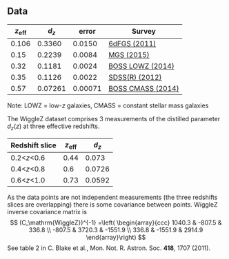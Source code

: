 ## Data
| $z_\mathrm{eff}$ | $d_z$   | error  | Survey                 |
|------------------|---------|--------|------------------------|
| 0.106            | 0.3360  | 0.0150 | [6dFGS (2011)][1]      |
| 0.15             | 0.2239  | 0.0084 | [MGS (2015)][2]        |
| 0.32             | 0.1181  | 0.0024 | [BOSS LOWZ (2014)][3]  |
| 0.35             | 0.1126  | 0.0022 | [SDSS(R) (2012)][4]    |
| 0.57             | 0.07261 | 0.00071| [BOSS CMASS (2014)][3] |

Note: LOWZ = low-$z$ galaxies, CMASS = constant stellar mass  galaxies

The WiggleZ dataset comprises 3 measurements of the distilled parameter $d_z(z)$ at three
effective redshifts.

|Redshift slice | $z_\mathrm{eff}$ | $d_z$|
|---------------|------------------|------|
|0.2<$z$<0.6    |             0.44 |0.073 |
|0.4<$z$<0.8    |             0.6  |0.0726|
|0.6<$z$<1.0    |             0.73 |0.0592|

As the data points are not independent measurements (the three redshifts slices are overlapping)
there is some covariance between points.
WiggleZ inverse covariance matrix is
$$
(C_\mathrm{WiggleZ})^{-1}
=\left(
\begin{array}{ccc}
 1040.3 & -807.5  &  336.8 \\
 -807.5  &  3720.3 & -1551.9 \\
  336.8  & -1551.9 &  2914.9
  \end{array}\right)
$$
See table 2 in C. Blake et al., Mon. Not. R. Astron. Soc. __418__, 1707 (2011).

[1]: https://arxiv.org/abs/1106.3366 "6dF Galaxy Survey"
[2]: https://arxiv.org/abs/1409.3242 "Main Galaxy Sample"
[3]: https://arxiv.org/abs/1312.4877 "BOSS LOWZ and CMASS (DR10+DR11)"
[4]: https://arxiv.org/abs/1202.0090 "SDSS: reconstruction method"
[5]: https://arxiv.org/abs/1501.00963 "BOSS LOWZ and CMASS (DR12)"
